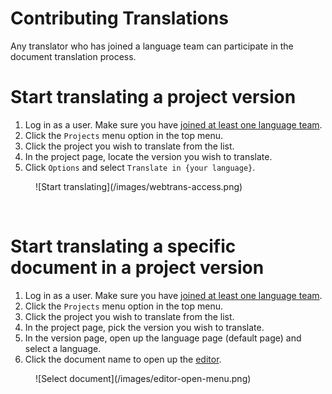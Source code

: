 # Contributing Translations

Any translator who has joined a language team can participate in the document translation process.

# Start translating a project version

1. Log in as a user. Make sure you have [joined at least one language team](user-guide/languages/language-team#join-a-language-team).
1. Click the `Projects` menu option in the top menu.
1. Click the project you wish to translate from the list.
1. In the project page, locate the version you wish to translate.
1. Click `Options` and select `Translate in {your language}`.
<figure>
![Start translating](/images/webtrans-access.png)
</figure>
<br/>

# Start translating a specific document in a project version

1. Log in as a user. Make sure you have [joined at least one language team](user-guide/languages/language-team#join-a-language-team).
1. Click the `Projects` menu option in the top menu.
1. Click the project you wish to translate from the list.
1. In the project page, pick the version you wish to translate.
3. In the version page, open up the language page (default page) and select a language.
4. Click the document name to open up the [editor](user-guide/editor/editor-view).
<figure>
![Select document](/images/editor-open-menu.png)
</figure>
<br/>
